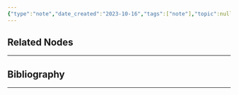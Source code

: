 ```yaml
---
{"type":"note","date_created":"2023-10-16","tags":["note"],"topic":null,"status":"seedling","url":null,"aliases":null,"summary":null,"dg-publish":true,"layout":null,"banner":null,"cssclasses":null,"permalink":"/800-seeds/810-unsorted-notes/811-unprocessed-notes/2023-10-16-social-business-model-canvas-was-designed-to-encourage-partnerships-and-impact-ecosystems/","dgPassFrontmatter":true,"created":"2023-10-16T16:02:35.000-05:00","updated":"2023-10-16T16:18:07.684-05:00"}
---
```





## Related Nodes
---


## Bibliography
---


